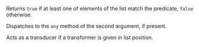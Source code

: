 Returns `true` if at least one of elements of the list match the predicate, `false` otherwise.

Dispatches to the `any` method of the second argument, if present.

Acts as a transducer if a transformer is given in list position.
